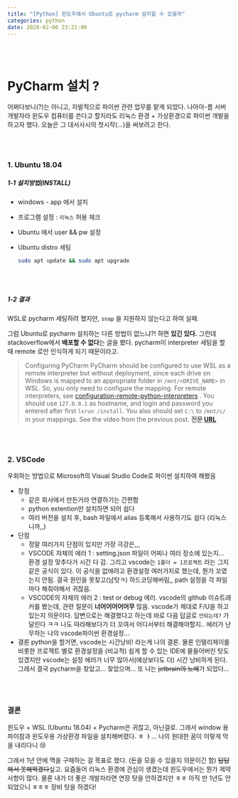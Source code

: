 ```yaml
---
title: "[Python] 윈도우에서 Ubuntu로 pycharm 설치할 수 있을까"
categories: python
date: 2020-02-06 23:21:00
---
```


<br><br>

# PyCharm 설치 ?

어쩌다보니(?)는 아니고, 자발적으로 파이썬 관련 업무를 맡게 되었다. 나아아-름 서버개발자라 윈도우 컴퓨터를 쓴다고 할지라도 리눅스 환경 + 가상환경으로 파이썬 개발을 하고자 했다. 오늘은 그 대서사시의 첫시작(...)을 써보려고 한다.

<br><br>

### 1. Ubuntu 18.04

##### 1-1 설치방법(INSTALL)

- windows - app 에서 설치

- 프로그램 설정 : `리눅스` 허용 체크

- Ubuntu 에서 user && pw 설정

- Ubuntu distro 세팅

  ```bash
  sudo apt update && sudo apt upgrade
  ```



<br><br>

##### 1-2 결과

WSL로 pycharm 세팅하려 했지만, `snap` 을 지원하지 않는다고 하여 실패. 

그럼 Ubuntu로 pycharm 설치하는 다른 방법이 없느냐?! 하면 **있긴 있다.** 그런데 stackoverflow에서 **배포할 수 없다**는 글을 봤다. pycharm이 interpreter 세팅을 할 때 remote 로만 인식하게 되기 때문이라고. 

>Configuring PyCharm PyCharm should be configured to use WSL as a remote interpreter but without deployment, since each drive on Windows is mapped to an appropriate folder in `/mnt/<DRIVE_NAME>` in WSL. So, you only need to configure the mapping. For remote interpreters, see [configuration-remote-python-interpreters](https://www.jetbrains.com/help/pycharm/2016.1/configuring-remote-python-interpreters.html) . You should use `127.0.0.1` as hostname, and login and password you entered after first `lxrun /install`. You also should set `C:\` to `/mnt/c/` in your mappings. See the video from the previous post. **전문 [URL](https://stackoverflow.com/questions/37000166/getting-pycharm-to-recognize-python-on-the-windows-linux-subsystem-bash-on-wind)** 



<br><br>

### 2. VSCode

우회하는 방법으로 Microsoft의 Visual Studio Code로 파이썬 설치하여 해봤음

- 장점
  - 같은 회사에서 만든거라 연결하기는 간편함
  - python extention만 설치하면 되어 쉽다
  - 여러 버전을 설치 후, bash 파일에서 alias 등록해서 사용하기도 쉽다 (리눅스니까,,)
- 단점
  - 정말 여러가지 단점이 있지만 가장 극강은,,,
  - VSCODE 자체의 에러 1 : setting.json 파일이 어찌나 여러 장소에 있는지... 환경 설정 맞추다가 시간 다 감. 그리고 vscode는 `1폴더 = 1프로젝트` 라는 그지같은 공식이 있다. 이 공식을 없애려고 환경설정 여러가지로 했는데, 뭔가 꼬였는지 안됨. 결국 원인을 못찾고(남탓ㅋ) 하드코딩해버림,, path 설정을 각 파일마다 해줘야해서 귀찮음.
  - VSCODE의 자체의 에러 2 : test or debug 에러. vscode의 github 이슈트래커를 봤는데, 관련 질문이 **너어어어어어무** 많음. vscode가 제대로 F/U을 하고있는지 의문이다. 답변으로는 해결했다고 하는데 바로 다음 답글로 `안되는데?` 가 달린다 ㅋㅋ 나도 따라해보다가 더 꼬여서 어디서부터 해결해야할지.. 에러가 난무하는 나의 vscode파이썬 환경설정...
- 결론
  python을 할거면, vscode는 시간낭비! 라는게 나의 결론. 물론 인텔리제이를 비롯한 프로젝트 별로 환경설정을 (비교적) 쉽게 할 수 있는 IDE에 물들어버린 탓도 있겠지만 vscode는 설정 에러가 너무 많아서(예상보다도 더) 시간 낭비하게 된다. 그래서 결국 pycharm을 찾았고... 찾았으며... 또 나는 ~~jetbrain의 노예~~가 되었다...



<br><br>

###  결론

윈도우 + WSL (Ubuntu 18.04) + Pycharm은 귀찮고, 아닌걸로. 그래서 window 용 파이참과 윈도우용 가상환경 파일을 설치해버렸다. ㅎ ㅏ... 나의 원대한 꿈이 이렇게 막을 내리다니 :cry:

그래서 1년 안에 맥을 구매하는 걸 목표로 했다. (돈을 모을 수 있을지 의문이긴 함) ~~답답해서 못해먹겠다~~싶고. 요즘들어 리눅스 환경에 관심이 생겼는데 윈도우에서는 뭔가 제약사항이 많다. 물론 내가 더 좋은 개발자라면 연장 탓을 안하겠지만 ㅎㅎ  아직 만 1년도 안되었으니 ㅎㅎㅎ 장비 탓을 하겠다! 







